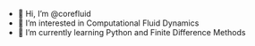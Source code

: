 <!---
corefluid/corefluid is a ✨ special ✨ repository because its `README.md` (this file) appears on your GitHub profile.
You can click the Preview link to take a look at your changes.
---> 
- 👋 Hi, I’m @corefluid
- 👀 I’m interested in Computational Fluid Dynamics
- 🌱 I’m currently learning Python and Finite Difference Methods
